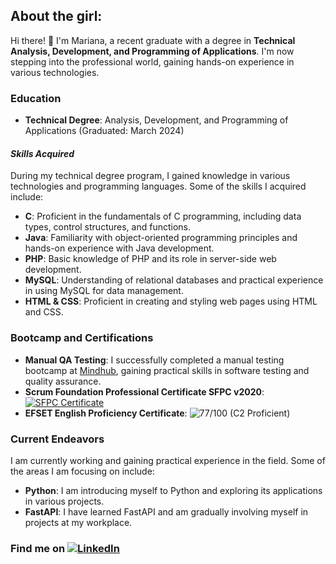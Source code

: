 <!-- <img align="right" alt="Me" src="https://raw.githubusercontent.com/MarianaSardo/MarianaSardo/main/portrait-ms.png" /> -->

## About the girl:

Hi there! 👋 I'm Mariana, a recent graduate with a degree in **Technical Analysis, Development, and Programming of Applications**. I'm now stepping into the professional world, gaining hands-on experience in various technologies.

### Education

- **Technical Degree**: Analysis, Development, and Programming of Applications (Graduated: March 2024)

#### *Skills Acquired*

During my technical degree program, I gained knowledge in various technologies and programming languages. Some of the skills I acquired include:

- **C**: Proficient in the fundamentals of C programming, including data types, control structures, and functions.
- **Java**: Familiarity with object-oriented programming principles and hands-on experience with Java development.
- **PHP**: Basic knowledge of PHP and its role in server-side web development.
- **MySQL**: Understanding of relational databases and practical experience in using MySQL for data management.
- **HTML & CSS**: Proficient in creating and styling web pages using HTML and CSS.

### Bootcamp and Certifications

- **Manual QA Testing**: I successfully completed a manual testing bootcamp at [Mindhub](https://www.credly.com/badges/50df416d-2910-463a-9d89-dc4169692af6/linked_in_profile), gaining practical skills in software testing and quality assurance.
- **Scrum Foundation Professional Certificate SFPC v2020**: [![SFPC Certificate]()](https://www.linkedin.com/feed/update/urn:li:activity:7074163260819652608/)
- **EFSET English Proficiency Certificate**: ![77/100 (C2 Proficient)]([URL_DEL_CERTIFICADO_EFSET](https://cert.efset.org/ggpjxw)) 

### Current Endeavors

I am currently working and gaining practical experience in the field. Some of the areas I am focusing on include:

- **Python**: I am introducing myself to Python and exploring its applications in various projects.
- **FastAPI**: I have learned FastAPI and am gradually involving myself in projects at my workplace.

### Find me on [![LinkedIn](https://img.shields.io/badge/LinkedIn-Connect-pink?logo=linkedin&style=flat-square&link=https://www.linkedin.com/in/marianasardo/)](https://www.linkedin.com/in/marianasardo/)
